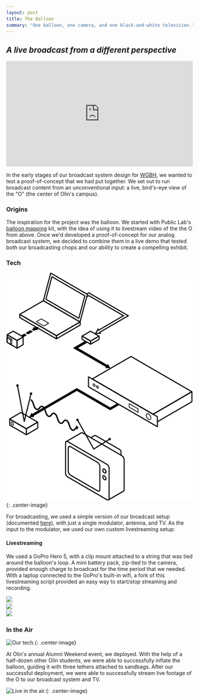 ```yaml
---
layout: post
title: The Balloon
summary: "One balloon, one camera, and one black-and-white television."
---
```


**_A live broadcast from a different perspective_**
------

<div class="center-image" style="position: relative; padding-top: 56.25%;">
    <!-- From https://jameshfisher.com/2017/08/30/how-do-i-make-a-full-width-iframe.html -->
    <!-- TODO: break this out into styles for reuse -->
    <iframe style="position: absolute; top: 0; left: 0; height: 100%; width: 100%;" src="https://www.youtube.com/embed/MhtRBgGYepw?rel=0&amp;controls=0" frameborder="0" allow="accelerometer; autoplay; encrypted-media; gyroscope; picture-in-picture" allowfullscreen></iframe>
</div>

In the early stages of our broadcast system design for [WGBH](/projects/alumni), we wanted to test a proof-of-concept that we had put together. We set out to run broadcast content from an unconventional input: a live, bird's-eye view of the "O" (the center of Olin's campus).

### Origins

The inspiration for the project was the balloon. We started with Public Lab's [balloon mapping](https://store.publiclab.org/collections/mapping-kits/products/balloon-mapping-kit?variant=7028822724) kit, with the idea of using it to livestream video of the the O from above. Once we'd developed a proof-of-concept for our analog broadcast system, we decided to combine them in a live demo that tested both our broadcasting chops and our ability to create a compelling exhibit.

### Tech

![Our tech.](/assets/diagram.png){: .center-image}

For broadcasting, we used a simple version of our broadcast setup (documented [here](/projects/alumni)), with just a single modulator, antenna, and TV. As the input to the modulator, we used our own custom livestreaming setup:

#### Livestreaming

We used a GoPro Hero 5, with a clip mount attached to a string that was tied around the balloon's loop. A mini battery pack, zip-tied to the camera, provided enough charge to broadcast for the time period that we needed. With a laptop connected to the GoPro's built-in wifi, a fork of this livestreaming script provided an easy way to start/stop streaming and recording.

<div class="container">
    <div class="stack-image2">
        <img src="/assets/camera.png" class="center-image move-down">
    </div>
    <div class="stack-image3">
        <img src="/assets/tether.png" class="center-image move-down-far">
    </div>
    <div class="stack-image1">
        <img src="/assets/balloon.png" class="center-image">
    </div>
</div>

### In the Air

![Our tech.](/assets/balloon1.jpg){: .center-image}

At Olin's annual Alumni Weekend event, we deployed. With the help of a half-dozen other Olin students, we were able to successfully inflate the balloon, guiding it with three tethers attached to sandbags. After our successful deployment, we were able to successfully stream live footage of the O to our broadcast system and TV.

![Live in the air.](/assets/balloon_4.gif){: .center-image}
